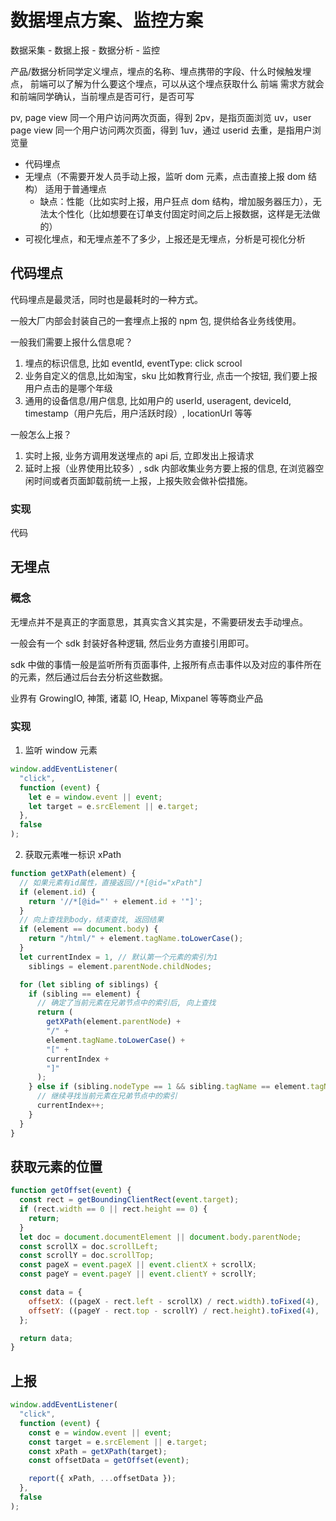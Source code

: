 # 数据埋点方案、监控方案

数据采集 - 数据上报 - 数据分析 - 监控

产品/数据分析同学定义埋点，埋点的名称、埋点携带的字段、什么时候触发埋点， 前端可以了解为什么要这个埋点，可以从这个埋点获取什么
前端 需求方就会和前端同学确认，当前埋点是否可行，是否可写

pv, page view 同一个用户访问两次页面，得到 2pv，是指页面浏览
uv，user page view 同一个用户访问两次页面，得到 1uv，通过 userid 去重，是指用户浏览量

- 代码埋点
- 无埋点（不需要开发人员手动上报，监听 dom 元素，点击直接上报 dom 结构） 适用于普通埋点
  - 缺点：性能（比如实时上报，用户狂点 dom 结构，增加服务器压力），无法太个性化（比如想要在订单支付固定时间之后上报数据，这样是无法做的）
- 可视化埋点，和无埋点差不了多少，上报还是无埋点，分析是可视化分析

## 代码埋点

代码埋点是最灵活，同时也是最耗时的一种方式。

一般大厂内部会封装自己的一套埋点上报的 npm 包, 提供给各业务线使用。

一般我们需要上报什么信息呢？

1. 埋点的标识信息, 比如 eventId, eventType: click scrool
1. 业务自定义的信息,比如淘宝，sku 比如教育行业, 点击一个按钮, 我们要上报用户点击的是哪个年级
1. 通用的设备信息/用户信息, 比如用户的 userId, useragent, deviceId, timestamp（用户先后，用户活跃时段）, locationUrl 等等

一般怎么上报？

1. 实时上报, 业务方调用发送埋点的 api 后, 立即发出上报请求
2. 延时上报（业界使用比较多）, sdk 内部收集业务方要上报的信息, 在浏览器空闲时间或者页面卸载前统一上报，上报失败会做补偿措施。

### 实现

代码

## 无埋点

### 概念

无埋点并不是真正的字面意思，其真实含义其实是，不需要研发去手动埋点。

一般会有一个 sdk 封装好各种逻辑, 然后业务方直接引用即可。

sdk 中做的事情一般是监听所有页面事件, 上报所有点击事件以及对应的事件所在的元素，然后通过后台去分析这些数据。

业界有 GrowingIO, 神策, 诸葛 IO, Heap, Mixpanel 等等商业产品

### 实现

1. 监听 window 元素

```js
window.addEventListener(
  "click",
  function (event) {
    let e = window.event || event;
    let target = e.srcElement || e.target;
  },
  false
);
```

2. 获取元素唯一标识 xPath

```js
function getXPath(element) {
  // 如果元素有id属性，直接返回//*[@id="xPath"]
  if (element.id) {
    return '//*[@id="' + element.id + '"]';
  }
  // 向上查找到body，结束查找, 返回结果
  if (element == document.body) {
    return "/html/" + element.tagName.toLowerCase();
  }
  let currentIndex = 1, // 默认第一个元素的索引为1
    siblings = element.parentNode.childNodes;

  for (let sibling of siblings) {
    if (sibling == element) {
      // 确定了当前元素在兄弟节点中的索引后, 向上查找
      return (
        getXPath(element.parentNode) +
        "/" +
        element.tagName.toLowerCase() +
        "[" +
        currentIndex +
        "]"
      );
    } else if (sibling.nodeType == 1 && sibling.tagName == element.tagName) {
      // 继续寻找当前元素在兄弟节点中的索引
      currentIndex++;
    }
  }
}
```

## 获取元素的位置

```js
function getOffset(event) {
  const rect = getBoundingClientRect(event.target);
  if (rect.width == 0 || rect.height == 0) {
    return;
  }
  let doc = document.documentElement || document.body.parentNode;
  const scrollX = doc.scrollLeft;
  const scrollY = doc.scrollTop;
  const pageX = event.pageX || event.clientX + scrollX;
  const pageY = event.pageY || event.clientY + scrollY;

  const data = {
    offsetX: ((pageX - rect.left - scrollX) / rect.width).toFixed(4),
    offsetY: ((pageY - rect.top - scrollY) / rect.height).toFixed(4),
  };

  return data;
}
```

## 上报

```js
window.addEventListener(
  "click",
  function (event) {
    const e = window.event || event;
    const target = e.srcElement || e.target;
    const xPath = getXPath(target);
    const offsetData = getOffset(event);

    report({ xPath, ...offsetData });
  },
  false
);
```
